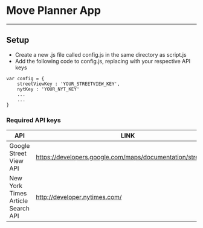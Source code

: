 # Move Planner App
---

## Setup

* Create a new .js file called config.js in the same directory as script.js
* Add the following code to config.js, replacing with your respective API keys

```
var config = {
	streetViewKey : 'YOUR_STREETVIEW_KEY',
	nytKey : 'YOUR_NYT_KEY'
	...
	...
}
```

### Required API keys

| API | LINK |
| ------ | ------ |
| Google Street View API | https://developers.google.com/maps/documentation/streetview/ |
| New York Times Article Search API | http://developer.nytimes.com/ |